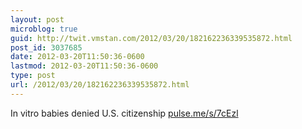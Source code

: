 ```yaml
---
layout: post
microblog: true
guid: http://twit.vmstan.com/2012/03/20/182162236339535872.html
post_id: 3037685
date: 2012-03-20T11:50:36-0600
lastmod: 2012-03-20T11:50:36-0600
type: post
url: /2012/03/20/182162236339535872.html
---
```

In vitro babies denied U.S. citizenship <a href="http://pulse.me/s/7cEzl">pulse.me/s/7cEzl</a>
